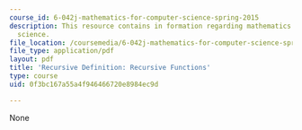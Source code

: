 ```yaml
---
course_id: 6-042j-mathematics-for-computer-science-spring-2015
description: This resource contains in formation regarding mathematics for computer
  science.
file_location: /coursemedia/6-042j-mathematics-for-computer-science-spring-2015/0f3bc167a55a4f946466720e8984ec9d_MIT6_042JS16_RecursiveFunc.pdf
file_type: application/pdf
layout: pdf
title: 'Recursive Definition: Recursive Functions'
type: course
uid: 0f3bc167a55a4f946466720e8984ec9d

---
```

None